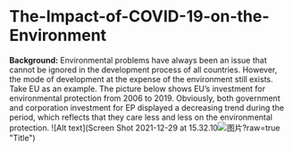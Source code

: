 # The-Impact-of-COVID-19-on-the-Environment
**Background:** Environmental problems have always been an issue that cannot be ignored in the development process of all countries. However, the mode of development at the expense of the environment still exists. Take EU as an example. The picture below shows EU’s investment for environmental protection from 2006 to 2019. Obviously, both government and corporation investment for EP displayed a decreasing trend during the period, which reflects that they care less and less on the environmental protection.
![Alt text](Screen Shot 2021-12-29 at 15.32.10![图片](https://user-images.githubusercontent.com/71619071/147710748-6157704f-0af4-4d2e-b8d5-fdf5d205ff4e.png)?raw=true "Title")
###### 
